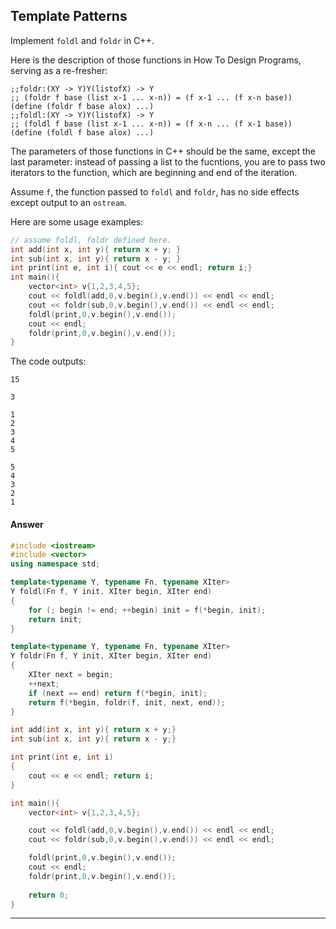 ## Template Patterns
Implement `foldl` and `foldr` in C++.

Here is the description of those functions in How To Design Programs, serving as a re-fresher:

```
;;foldr:(XY -> Y)Y(listofX) -> Y
;; (foldr f base (list x-1 ... x-n)) = (f x-1 ... (f x-n base)) (define (foldr f base alox) ...)
;;foldl:(XY -> Y)Y(listofX) -> Y
;; (foldl f base (list x-1 ... x-n)) = (f x-n ... (f x-1 base)) (define (foldl f base alox) ...)
```
The parameters of those functions in C++ should be the same, except the last parameter: instead of passing a list to the fucntions, you are to pass two iterators to the function, which are beginning and end of the iteration.

Assume `f`, the function passed to `foldl` and `foldr`, has no side effects except output to an `ostream`.

Here are some usage examples:

```c++
// assume foldl, foldr defined here.
int add(int x, int y){ return x + y; }
int sub(int x, int y){ return x - y; }
int print(int e, int i){ cout << e << endl; return i;}
int main(){
    vector<int> v{1,2,3,4,5};
    cout << foldl(add,0,v.begin(),v.end()) << endl << endl;
    cout << foldr(sub,0,v.begin(),v.end()) << endl << endl;
    foldl(print,0,v.begin(),v.end());
    cout << endl;
    foldr(print,0,v.begin(),v.end());
}
```

The code outputs:

```
15

3

1
2
3
4
5

5
4
3
2
1
```

#### Answer
```c++
#include <iostream>
#include <vector>
using namespace std;

template<typename Y, typename Fn, typename XIter>
Y foldl(Fn f, Y init, XIter begin, XIter end)
{
    for (; begin != end; ++begin) init = f(*begin, init);
    return init;
}

template<typename Y, typename Fn, typename XIter>
Y foldr(Fn f, Y init, XIter begin, XIter end)
{
    XIter next = begin;
    ++next;
    if (next == end) return f(*begin, init);
    return f(*begin, foldr(f, init, next, end));
}

int add(int x, int y){ return x + y;}
int sub(int x, int y){ return x - y;}

int print(int e, int i)
{
    cout << e << endl; return i;
}

int main(){
    vector<int> v{1,2,3,4,5};

    cout << foldl(add,0,v.begin(),v.end()) << endl << endl;
    cout << foldr(sub,0,v.begin(),v.end()) << endl << endl;

    foldl(print,0,v.begin(),v.end());
    cout << endl;
    foldr(print,0,v.begin(),v.end());
    
    return 0;
}
```
***